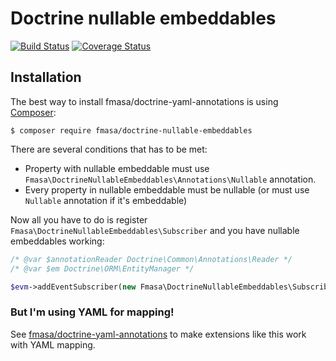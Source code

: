 # Doctrine nullable embeddables
[![Build Status](https://travis-ci.org/fmasa/doctrine-nullable-embeddables.svg?branch=master)](https://travis-ci.org/fmasa/doctrine-nullable-embeddables)
[![Coverage Status](https://coveralls.io/repos/github/fmasa/doctrine-nullable-embeddables/badge.svg?branch=master)](https://coveralls.io/github/fmasa/doctrine-nullable-embeddables?branch=master)

## Installation
The best way to install fmasa/doctrine-yaml-annotations is using [Composer](https://getcomposer.org/):

    $ composer require fmasa/doctrine-nullable-embeddables

There are several conditions that has to be met:
- Property with nullable embeddable must use `Fmasa\DoctrineNullableEmbeddables\Annotations\Nullable` annotation.
- Every property in nullable embeddable must be nullable (or must use `Nullable` annotation if it's embeddable)

Now all you have to do is register `Fmasa\DoctrineNullableEmbeddables\Subscriber` and you have nullable embeddables working:
```php
/* @var $annotationReader Doctrine\Common\Annotations\Reader */
/* @var $em Doctrine\ORM\EntityManager */

$evm->addEventSubscriber(new Fmasa\DoctrineNullableEmbeddables\Subscriber($annorationReader));
```

### But I'm using YAML for mapping!
See [fmasa/doctrine-yaml-annotations](https://github.com/fmasa/doctrine-yaml-annotations) to make extensions like this work with YAML mapping.
